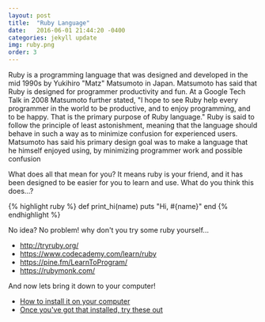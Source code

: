 ```yaml
---
layout: post
title:  "Ruby Language"
date:   2016-06-01 21:44:20 -0400
categories: jekyll update
img: ruby.png
order: 3
---
```

Ruby is a programming language that was designed and developed in the mid 1990s by Yukihiro "Matz" Matsumoto in Japan. Matsumoto has said that Ruby is designed for programmer productivity and fun. At a Google Tech Talk in 2008 Matsumoto further stated, "I hope to see Ruby help every programmer in the world to be productive, and to enjoy programming, and to be happy. That is the primary purpose of Ruby language." Ruby is said to follow the principle of least astonishment, meaning that the language should behave in such a way as to minimize confusion for experienced users. Matsumoto has said his primary design goal was to make a language that he himself enjoyed using, by minimizing programmer work and possible confusion

What does all that mean for you? It means ruby is your friend, and it has been designed to be easier for you to learn and use. What do you think this does...?

{% highlight ruby %}
def print_hi(name)
  puts "Hi, #{name}"
end
{% endhighlight %}

No idea? No problem! why don't you try some ruby yourself...

<ul>
	<li><a href="http://tryruby.org/">http://tryruby.org/</a></li>
	<li><a href="https://www.codecademy.com/learn/ruby">https://www.codecademy.com/learn/ruby</a></li>
	<li><a href="https://pine.fm/LearnToProgram/">https://pine.fm/LearnToProgram/</a></li>
	<li><a href="https://rubymonk.com/">https://rubymonk.com/</a></li>
</ul>

And now lets bring it down to your computer!
<ul>
	<li><a href="https://www.ruby-lang.org/en/documentation/installation/">How to install it on your computer</a></li>
	<li><a href="http://tutorials.jumpstartlab.com/projects/ruby_in_100_minutes.html">Once you've got that installed, try these out</a></li>
</ul>
